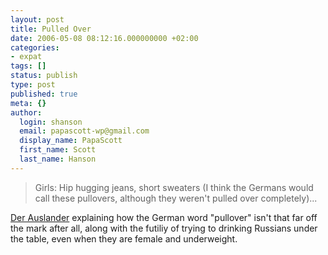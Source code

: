 ```yaml
---
layout: post
title: Pulled Over
date: 2006-05-08 08:12:16.000000000 +02:00
categories:
- expat
tags: []
status: publish
type: post
published: true
meta: {}
author:
  login: shanson
  email: papascott-wp@gmail.com
  display_name: PapaScott
  first_name: Scott
  last_name: Hanson
---
```

<blockquote>Girls: Hip hugging jeans, short sweaters (I think the Germans would call these pullovers, although they weren't pulled over completely)...</p></blockquote>
<p><a href="http://der-auslander.blogspot.com/2006/05/dwi.html" title="Der Auslander: DWI">Der Auslander</a> explaining how the German word "pullover" isn't that far off the mark after all, along with the futiliy of trying to drinking Russians under the table, even when they are female and underweight.</p>
